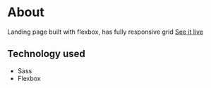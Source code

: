 # About
Landing page built with flexbox, has fully responsive grid
[See it live](https://tonnyhawk.github.io/velosite/)

## Technology used
* Sass
* Flexbox
